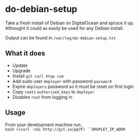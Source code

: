 # do-debian-setup
Take a fresh install of Debian on DigitalOcean and spruce it up.  
Althought it could as easily be used for any Debian install.  
  
Output can be found in `/var/log/do-debian-setup.txt`  

What it does
------------
 - Update
 - Upgrade
 - Install `git curl htop vim`
 - Add sudo user `deployer` with password `password`
 - Expire `deployers` password so it must be reset on first login
 - Copy `roots` `authorized_keys` to `deployer`
 - Disables `root` from logging in

Usage
-----
From your development machine run..  
`bash <(curl -sSL http://git.io/pq7F) ``DROPLET_IP_ADDR`
